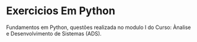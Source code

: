 # Exercicios Em Python
Fundamentos em Python, 
questões realizada no modulo I do Curso: Ànalise e Desenvolvimento de Sistemas (ADS).
